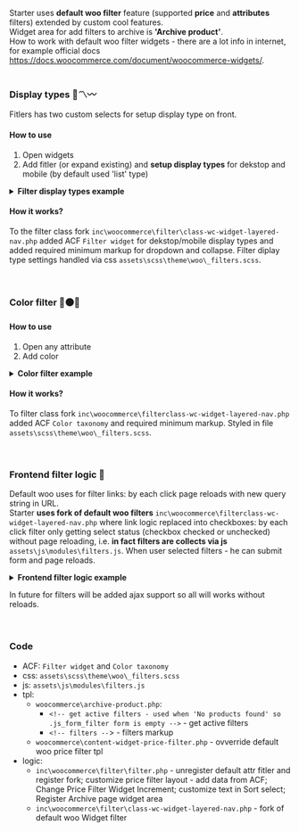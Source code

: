 Starter uses **default woo filter** feature (supported **price** and **attributes** filters) extended by custom cool features.  
Widget area for add filters to archive is **'Archive product'**.  
How to work with default woo filter widgets - there are a lot info in internet, for example official docs https://docs.woocommerce.com/document/woocommerce-widgets/.
<br><br>



### Display types 📄〽️〰️
Fitlers has two custom selects for setup display type on front.

#### How to use
1. Open widgets
2. Add fitler (or expand existing) and **setup display types** for dekstop and mobile (by default used 'list' type)
<details id="filter_display_type_example"><summary><strong>Filter display types example</strong></summary>
	<a href="https://raw.githubusercontent.com/chyvak1831/starter_img/master/screenshots/filter/filter_display_type.mp4">Download this video example</a><br>
	<img width="600" src="https://raw.githubusercontent.com/chyvak1831/starter_img/master/screenshots/filter/filter_display_type.gif" alt="Filter: display type">
</details>

#### How it works?
To the filter class fork `inc\woocommerce\filter\class-wc-widget-layered-nav.php` added ACF `Filter widget` for dekstop/mobile display types and added required minimum markup for dropdown and collapse. Filter diplay type settings handled via css `assets\scss\theme\woo\_filters.scss`.
<br><br><br>



### Color filter 🔴⚫🔵

#### How to use
1. Open any attribute
2. Add color
<details><summary><strong>Color filter example</strong></summary>
	<a href="https://raw.githubusercontent.com/chyvak1831/starter_img/master/screenshots/filter/filter_color.mp4">Download this video example</a><br>
	<img width="600" src="https://raw.githubusercontent.com/chyvak1831/starter_img/master/screenshots/filter/filter_color.gif" alt="Filter: color">
</details>

#### How it works?
To filter class fork `inc\woocommerce\filterclass-wc-widget-layered-nav.php` added ACF `Color taxonomy` and required minimum markup. Styled in file `assets\scss\theme\woo\_filters.scss`.
<br><br><br>



### Frontend filter logic 💭
Default woo uses for filter links: by each click page reloads with new query string in URL.  
Starter **uses fork of default woo filters** `inc\woocommerce\filterclass-wc-widget-layered-nav.php` where link logic replaced into checkboxes: by each click filter only getting select status (checkbox checked or unchecked) without page reloading, i.e. **in fact filters are collects via js** `assets\js\modules\filters.js`. When user selected filters - he can submit form and page reloads.
<details><summary><strong>Frontend filter logic example</strong></summary>
	<a href="https://raw.githubusercontent.com/chyvak1831/starter_img/master/screenshots/filter/filter_demonstration.mp4">Download this video example</a><br>
	<img width="600" src="https://raw.githubusercontent.com/chyvak1831/starter_img/master/screenshots/filter/filter_demonstration.gif" alt="Filter: frontend logic">
</details>

In future for filters will be added ajax support so all will works without reloads. 
<br><br><br>



### Code
* ACF: `Filter widget` and `Color taxonomy`
* css: `assets\scss\theme\woo\_filters.scss`
* js: `assets\js\modules\filters.js`
* tpl:
    * `woocommerce\archive-product.php`:
      * `<!-- get active filters - used when 'No products found' so .js_form_filter form is empty -->` - get active filters
      * `<!-- filters --`> - filters markup
    * `woocommerce\content-widget-price-filter.php` - ovverride default woo price filter tpl
* logic:
    * `inc\woocommerce\filter\filter.php` - unregister default attr fitler and register fork; customize price filter layout - add data from ACF; Change Price Filter Widget Increment; customize text in Sort select; Register Archive page widget area
    * `inc\woocommerce\filter\class-wc-widget-layered-nav.php` - fork of default woo Widget filter